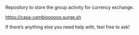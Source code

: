 Repository to store the group activity for currency exchange.

https://casa-cambioooooo.surge.sh

If there’s anything else you need help with, feel free to ask!
